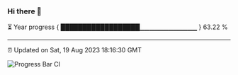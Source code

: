 ### Hi there 👋

⏳ Year progress { ██████████████████▁▁▁▁▁▁▁▁▁▁▁▁ } 63.22 %

---

⏰ Updated on Sat, 19 Aug 2023 18:16:30 GMT

![Progress Bar CI](https://github.com/liununu/liununu/workflows/Progress%20Bar%20CI/badge.svg)
